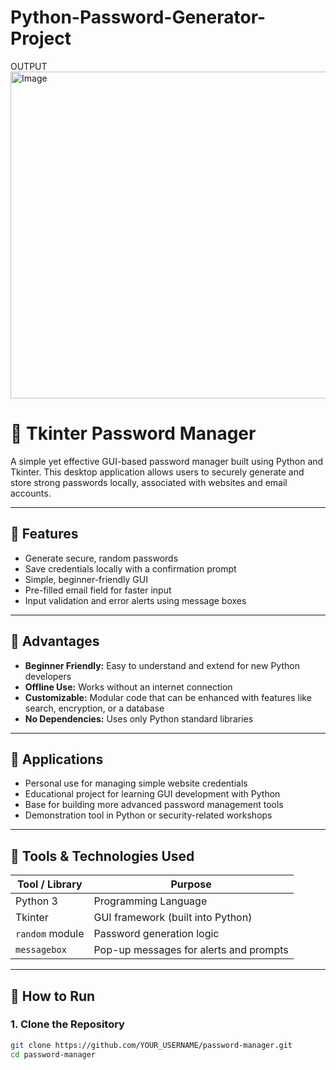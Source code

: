 # Python-Password-Generator-Project


OUTPUT
<img width="764" height="523" alt="Image" src="https://github.com/user-attachments/assets/2a983fad-de5f-4af7-a8c9-1724acb63f34" />


# 🔐 Tkinter Password Manager

A simple yet effective GUI-based password manager built using Python and Tkinter. This desktop application allows users to securely generate and store strong passwords locally, associated with websites and email accounts.

---

## 📌 Features

- Generate secure, random passwords
- Save credentials locally with a confirmation prompt
- Simple, beginner-friendly GUI
- Pre-filled email field for faster input
- Input validation and error alerts using message boxes

---

## 🌟 Advantages

- **Beginner Friendly:** Easy to understand and extend for new Python developers
- **Offline Use:** Works without an internet connection
- **Customizable:** Modular code that can be enhanced with features like search, encryption, or a database
- **No Dependencies:** Uses only Python standard libraries

---

## 🎯 Applications

- Personal use for managing simple website credentials
- Educational project for learning GUI development with Python
- Base for building more advanced password management tools
- Demonstration tool in Python or security-related workshops

---

## 🧰 Tools & Technologies Used

| Tool / Library     | Purpose                                 |
|--------------------|------------------------------------------|
| Python 3           | Programming Language                     |
| Tkinter            | GUI framework (built into Python)       |
| `random` module    | Password generation logic                |
| `messagebox`       | Pop-up messages for alerts and prompts   |

---

## 🚀 How to Run

### 1. Clone the Repository

```bash
git clone https://github.com/YOUR_USERNAME/password-manager.git
cd password-manager
